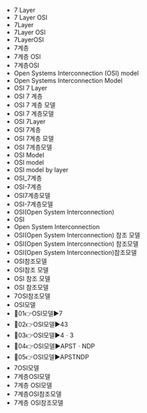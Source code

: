 ﻿- 7 Layer
- 7 Layer OSI 
- 7Layer
- 7Layer OSI 
- 7LayerOSI 
- 7계층
- 7계층 OSI 
- 7계층OSI 
- Open Systems Interconnection (OSI) model
- Open Systems Interconnection Model
- OSI 7 Layer
- OSI 7 계층
- OSI 7 계층 모델
- OSI 7 계층모델
- OSI 7Layer
- OSI 7계층
- OSI 7계층 모델
- OSI 7계층모델
- OSI Model
- OSI model
- OSI model by layer
- OSI_7계층
- OSI-7계층
- OSI7계층모델
- OSI-7계층모델
- OSI(Open System Interconnection)
- OSI
- Open System Interconnection
- OSI(Open System Interconnection) 참조 모델
- OSI(Open System Interconnection) 참조모델
- OSI(Open System Interconnection)참조모델
- OSI참조모델
- OSI참조 모델
- OSI 참조 모델
- OSI 참조모델
- 7OSI참조모델
- OSI모델
- 📌01👉OSI모델▶️7
- 📌02👉OSI모델▶️43
- 📌03👉OSI모델▶️4ㆍ3
- 📌04👉OSI모델▶️APSTㆍNDP
- 📌05👉OSI모델▶️APSTNDP
- 7OSI모델
- 7계층OSI모델
- 7계층 OSI모델
- 7계층OSI참조모델
- 7계층 OSI참조모델
